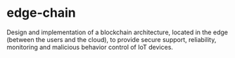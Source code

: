 # edge-chain
Design and implementation of a blockchain architecture, located in the edge (between the users and the cloud), to provide secure support, reliability, monitoring and malicious behavior control of IoT devices.
